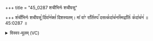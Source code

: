 +++
title = "45_0287 शचीभिर्नः शचीवसू"

+++
श꣡ची꣢भिर्नः शचीवसू꣣ दि꣢वा꣣न꣡क्तं꣢ दिशस्यतम्। मा꣡ वा꣢ꣳ रा꣣ति꣡रुप꣢꣯ दसत्क꣣दा꣢च꣣ना꣢꣫स्मद्रा꣣तिः꣢ क꣣दा꣢च꣣न꣢ ॥ 45:0287 ॥

<details><summary>विस्वर-मूलम् (VC)</summary>

शचीभिर्नः शचीवसू दिवा नक्तं दिशस्यतम् । मा वाꣳ रातिरुप दसत्कदाचनास्मद्रातिः कदाचन ॥२८७॥
</details>